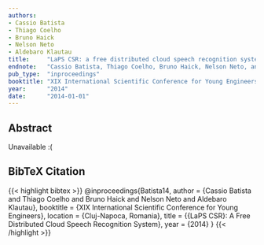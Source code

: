 ```yaml
---
authors:
- Cassio Batista
- Thiago Coelho
- Bruno Haick
- Nelson Neto
- Aldebaro Klautau
title:     "LaPS CSR: a free distributed cloud speech recognition system"
endnote:   "Cassio Batista, Thiago Coelho, Bruno Haick, Nelson Neto, and Aldebaro Klautau. <b>LaPS CSR: a free distributed cloud speech recognition system</b>. In <i>XIX International Scientific Conference for Young Engineers</i>. 2014."
pub_type:  "inproceedings"
booktitle: "XIX International Scientific Conference for Young Engineers"
year:      "2014"
date:      "2014-01-01"
---
```


## Abstract
Unavailable :(

## BibTeX Citation
{{< highlight bibtex >}}
@inproceedings{Batista14,
    author    = {Cassio Batista and Thiago Coelho and Bruno Haick and Nelson Neto and Aldebaro Klautau},
    booktitle = {XIX International Scientific Conference for Young Engineers},
    location  = {Cluj-Napoca, Romania},
    title     = {{LaPS CSR}: A Free Distributed Cloud Speech Recognition System},
    year      = {2014}
}
{{< /highlight >}}
